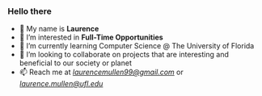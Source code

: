 ### Hello there

- 👋 My name is **Laurence**
- 👀 I’m interested in **Full-Time Opportunities**
- 🌱 I’m currently learning Computer Science @ The University of Florida
- 💞️ I’m looking to collaborate on projects that are interesting and beneficial to our society or planet
- 📫 Reach me at *laurencemullen99@gmail.com* or *laurence.mullen@ufl.edu*

<!---
Laurence-RM/Laurence-RM is a ✨ special ✨ repository because its `README.md` (this file) appears on your GitHub profile.
You can click the Preview link to take a look at your changes.
--->
